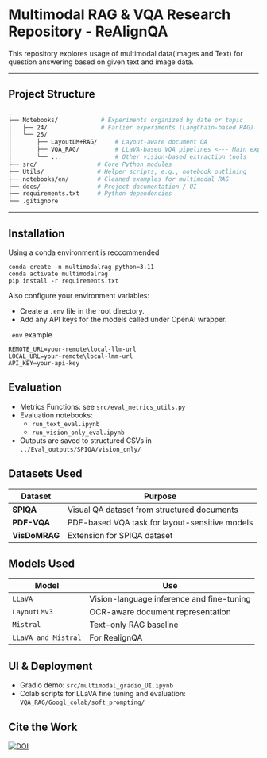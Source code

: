 # Multimodal RAG & VQA Research Repository - ReAlignQA

This repository explores usage of multimodal data(Images and Text) for question answering based on given text and image data. 

---

## Project Structure

```bash
.
├── Notebooks/            # Experiments organized by date or topic
│   ├── 24/               # Earlier experiments (LangChain-based RAG)
│   └── 25/
│       ├── LayoutLM+RAG/     # Layout-aware document QA
│       ├── VQA_RAG/          # LLaVA-based VQA pipelines <--- Main experiments
│       └── ...               # Other vision-based extraction tools
├── src/                 # Core Python modules
├── Utils/               # Helper scripts, e.g., notebook outlining
├── notebooks/en/        # Cleaned examples for multimodal RAG
├── docs/                # Project documentation / UI
├── requirements.txt     # Python dependencies
└── .gitignore
```
---

## Installation
Using a conda environment is reccommended
```
conda create -n multimodalrag python=3.11
conda activate multimodalrag
pip install -r requirements.txt
```
Also configure your environment variables:
- Create a `.env` file in the root directory.
- Add any API keys for the models called under OpenAI wrapper.

`.env` example
```
REMOTE_URL=your-remote\local-llm-url
LOCAL_URL=your-remote\local-lmm-url
API_KEY=your-api-key
```

## Evaluation
- Metrics Functions: see `src/eval_metrics_utils.py`
- Evaluation notebooks:
  - `run_text_eval.ipynb`
  - `run_vision_only_eval.ipynb`
- Outputs are saved to structured CSVs in `../Eval_outputs/SPIQA/vision_only/`

## Datasets Used
| Dataset        | Purpose                                                 |
| -------------- | ------------------------------------------------------- |
| **SPIQA**      | Visual QA dataset from structured documents             |
| **PDF-VQA**    | PDF-based VQA task for layout-sensitive models          |
| **VisDoMRAG** | Extension for SPIQA dataset |


## Models Used
| Model        | Use                                       |
| ------------ | ----------------------------------------- |
| `LLaVA`      | Vision-language inference and fine-tuning |
| `LayoutLMv3` | OCR-aware document representation         |
| `Mistral`    | Text-only RAG baseline                    |
| `LLaVA and Mistral` | For RealignQA |

## UI & Deployment
- Gradio demo: `src/multimodal_gradio_UI.ipynb`
- Colab scripts for LLaVA fine tuning and evaluation: `VQA_RAG/Googl_colab/soft_prompting/`
  
## Cite the Work
[![DOI](https://zenodo.org/badge/884740883.svg)](https://doi.org/10.5281/zenodo.15471173)
